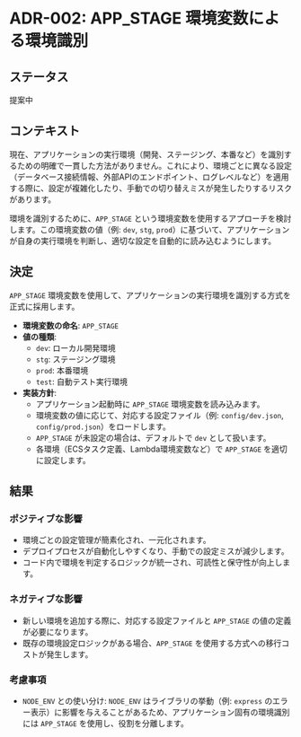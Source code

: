 # ADR-002: APP_STAGE 環境変数による環境識別

## ステータス

提案中

## コンテキスト

現在、アプリケーションの実行環境（開発、ステージング、本番など）を識別するための明確で一貫した方法がありません。これにより、環境ごとに異なる設定（データベース接続情報、外部APIのエンドポイント、ログレベルなど）を適用する際に、設定が複雑化したり、手動での切り替えミスが発生したりするリスクがあります。

環境を識別するために、`APP_STAGE` という環境変数を使用するアプローチを検討します。この環境変数の値（例: `dev`, `stg`, `prod`）に基づいて、アプリケーションが自身の実行環境を判断し、適切な設定を自動的に読み込むようにします。

## 決定

`APP_STAGE` 環境変数を使用して、アプリケーションの実行環境を識別する方式を正式に採用します。

- **環境変数の命名**: `APP_STAGE`
- **値の種類**:
  - `dev`: ローカル開発環境
  - `stg`: ステージング環境
  - `prod`: 本番環境
  - `test`: 自動テスト実行環境
- **実装方針**:
  - アプリケーション起動時に `APP_STAGE` 環境変数を読み込みます。
  - 環境変数の値に応じて、対応する設定ファイル（例: `config/dev.json`, `config/prod.json`）をロードします。
  - `APP_STAGE` が未設定の場合は、デフォルトで `dev` として扱います。
  - 各環境（ECSタスク定義、Lambda環境変数など）で `APP_STAGE` を適切に設定します。

## 結果

### ポジティブな影響

- 環境ごとの設定管理が簡素化され、一元化されます。
- デプロイプロセスが自動化しやすくなり、手動での設定ミスが減少します。
- コード内で環境を判定するロジックが統一され、可読性と保守性が向上します。

### ネガティブな影響

- 新しい環境を追加する際に、対応する設定ファイルと `APP_STAGE` の値の定義が必要になります。
- 既存の環境設定ロジックがある場合、`APP_STAGE` を使用する方式への移行コストが発生します。

### 考慮事項

- `NODE_ENV` との使い分け: `NODE_ENV` はライブラリの挙動（例: `express` のエラー表示）に影響を与えることがあるため、アプリケーション固有の環境識別には `APP_STAGE` を使用し、役割を分離します。
